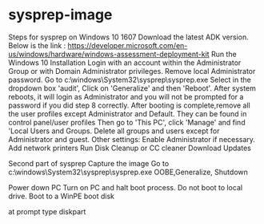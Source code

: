 # sysprep-image

Steps for sysprep on Windows 10 1607
Download the latest ADK version. Below is the link :
https://developer.microsoft.com/en-us/windows/hardware/windows-assessment-deployment-kit
Run the Windows 10 Installation
Login with an account within the Administrator Group or with Domain Administrator privileges. 
Remove local Administrator password. 
Go to c:\windows\System32\sysprep\sysprep.exe
Select in the dropdown box 'audit', Click on 'Generalize' and then 'Reboot'.
After system reboots, it will login as Administrator and you will not be prompted for a password if you did step 8 correctly. 
After booting is complete,remove all the user profiles except Administrator and Default. They can be found in control panel/user profiles
Then go to 'This PC', click 'Manage' and find 'Local Users and Groups. Delete all groups and users except for Administrator and guest.
Other settings: Enable Administrator if necessary. Add network printers
Run Disk Cleanup or CC cleaner
Download Updates

Second part of sysprep Capture the image 
Go to c:\windows\System32\sysprep\sysprep.exe
OOBE,Generalize, Shutdown

Power down PC
Turn on PC and halt boot process. Do not boot to local drive. Boot to a WinPE boot disk

at prompt type diskpart




